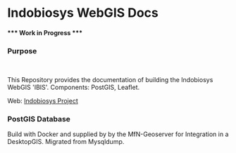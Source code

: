 # Indobiosys WebGIS Docs

<h4>*** Work in Progress ***</h4>

<h3>Purpose</h3><br>

This Repository provides the documentation of building the Indobiosys WebGIS 'IBIS'.
Components: PostGIS, Leaflet. 

Web: <a href="http://www.indobiosys.org/" target="_blank">Indobiosys Project</a>


<h3>PostGIS Database</h3>

Build with Docker and supplied by by the MfN-Geoserver for Integration in a DesktopGIS. Migrated from Mysqldump.

